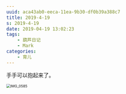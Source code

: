 ```yaml
---
uuid: aca43ab0-eeca-11ea-9b30-df0b39a388c7
title: 2019-4-19
s: 2019-4-19
date: 2019-04-19 13:02:23
tags:
	- 葫芦日记
	- Mark
categories:
	- 育儿
---
```




手手可以抱起来了。



<img src="https://blog-assets.liupei.xin/assets/2019-4-19/IMG_0585.jpg-public" alt="IMG_0585" style="zoom:67%;" />
